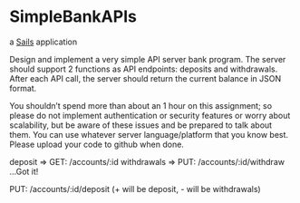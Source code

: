 # SimpleBankAPIs

a [Sails](http://sailsjs.org) application

Design and implement a very simple API server bank program.
The server should support 2 functions as API endpoints: deposits and withdrawals.
After each API call, the server should return the current balance in JSON format.

You shouldn’t spend more than about an 1 hour on this assignment;
so please do not implement authentication or security features or worry about scalability,
but be aware of these issues and be prepared to talk about them.
You can use whatever server language/platform that you know best.
Please upload your code to github when done.


deposit => GET: /accounts/:id
withdrawals => PUT: /accounts/:id/withdraw
...Got it!


PUT: /accounts/:id/deposit (+ will be deposit, - will be withdrawals)
